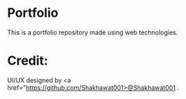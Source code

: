 # Portfolio
This is a portfolio repository made using web technologies.
# Credit:
UI/UX designed by <a href="https://github.com/Shakhawat001>@Shakhawat001</a> .
